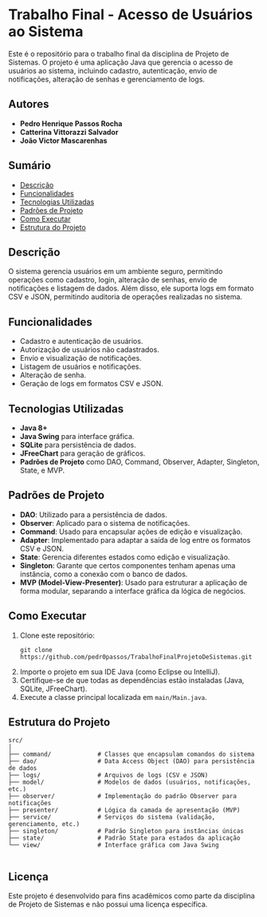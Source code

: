 <!DOCTYPE html>
<html lang="pt-BR">
<head>
  <meta charset="UTF-8">
  <meta name="viewport" content="width=device-width, initial-scale=1.0">
  <title>README - Trabalho Final</title>
</head>
<body>

  <h1>Trabalho Final - Acesso de Usuários ao Sistema</h1>

  <p>Este é o repositório para o trabalho final da disciplina de Projeto de Sistemas. O projeto é uma aplicação Java que gerencia o acesso de usuários ao sistema, incluindo cadastro, autenticação, envio de notificações, alteração de senhas e gerenciamento de logs.</p>

  <h2>Autores</h2>
  <ul>
    <li><strong>Pedro Henrique Passos Rocha</strong></li>
    <li><strong>Catterina Vittorazzi Salvador</strong></li>
    <li><strong>João Victor Mascarenhas</strong></li>
  </ul>

  <h2>Sumário</h2>
  <ul>
    <li><a href="#descrição">Descrição</a></li>
    <li><a href="#funcionalidades">Funcionalidades</a></li>
    <li><a href="#tecnologias-utilizadas">Tecnologias Utilizadas</a></li>
    <li><a href="#padrões-de-projeto">Padrões de Projeto</a></li>
    <li><a href="#como-executar">Como Executar</a></li>
    <li><a href="#estrutura-do-projeto">Estrutura do Projeto</a></li>
  </ul>

  <h2 id="descrição">Descrição</h2>
  <p>O sistema gerencia usuários em um ambiente seguro, permitindo operações como cadastro, login, alteração de senhas, envio de notificações e listagem de dados. Além disso, ele suporta logs em formato CSV e JSON, permitindo auditoria de operações realizadas no sistema.</p>

  <h2 id="funcionalidades">Funcionalidades</h2>
  <ul>
    <li>Cadastro e autenticação de usuários.</li>
    <li>Autorização de usuários não cadastrados.</li>
    <li>Envio e visualização de notificações.</li>
    <li>Listagem de usuários e notificações.</li>
    <li>Alteração de senha.</li>
    <li>Geração de logs em formatos CSV e JSON.</li>
  </ul>

  <h2 id="tecnologias-utilizadas">Tecnologias Utilizadas</h2>
  <ul>
    <li><strong>Java 8+</strong></li>
    <li><strong>Java Swing</strong> para interface gráfica.</li>
    <li><strong>SQLite</strong> para persistência de dados.</li>
    <li><strong>JFreeChart</strong> para geração de gráficos.</li>
    <li><strong>Padrões de Projeto</strong> como DAO, Command, Observer, Adapter, Singleton, State, e MVP.</li>
  </ul>

  <h2 id="padrões-de-projeto">Padrões de Projeto</h2>
  <ul>
    <li><strong>DAO</strong>: Utilizado para a persistência de dados.</li>
    <li><strong>Observer</strong>: Aplicado para o sistema de notificações.</li>
    <li><strong>Command</strong>: Usado para encapsular ações de edição e visualização.</li>
    <li><strong>Adapter</strong>: Implementado para adaptar a saída de log entre os formatos CSV e JSON.</li>
    <li><strong>State</strong>: Gerencia diferentes estados como edição e visualização.</li>
    <li><strong>Singleton</strong>: Garante que certos componentes tenham apenas uma instância, como a conexão com o banco de dados.</li>
    <li><strong>MVP (Model-View-Presenter)</strong>: Usado para estruturar a aplicação de forma modular, separando a interface gráfica da lógica de negócios.</li>
  </ul>

  <h2 id="como-executar">Como Executar</h2>
  <ol>
    <li>Clone este repositório:</li>
    <pre><code>git clone https://github.com/pedr0passos/TrabalhoFinalProjetoDeSistemas.git</code></pre>
    <li>Importe o projeto em sua IDE Java (como Eclipse ou IntelliJ).</li>
    <li>Certifique-se de que todas as dependências estão instaladas (Java, SQLite, JFreeChart).</li>
    <li>Execute a classe principal localizada em <code>main/Main.java</code>.</li>
  </ol>

  <h2 id="estrutura-do-projeto">Estrutura do Projeto</h2>
  <pre><code>src/
│
├── command/             # Classes que encapsulam comandos do sistema
├── dao/                 # Data Access Object (DAO) para persistência de dados
├── logs/                # Arquivos de logs (CSV e JSON)
├── model/               # Modelos de dados (usuários, notificações, etc.)
├── observer/            # Implementação do padrão Observer para notificações
├── presenter/           # Lógica da camada de apresentação (MVP)
├── service/             # Serviços do sistema (validação, gerenciamento, etc.)
├── singleton/           # Padrão Singleton para instâncias únicas
├── state/               # Padrão State para estados da aplicação
└── view/                # Interface gráfica com Java Swing
  </code></pre>

  <h2>Licença</h2>
  <p>Este projeto é desenvolvido para fins acadêmicos como parte da disciplina de Projeto de Sistemas e não possui uma licença específica.</p>

</body>
</html>

